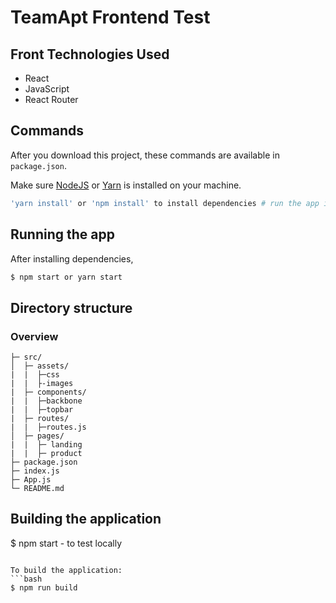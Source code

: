 # TeamApt Frontend Test

## Front Technologies Used

- React
- JavaScript
- React Router

## Commands

After you download this project, these commands are available in `package.json`.

Make sure [NodeJS](https://www.nodejs.org/) or [Yarn](https://www.yarnpkg.com) is installed on your machine.

```bash
'yarn install' or 'npm install' to install dependencies # run the app in development mode
```

## Running the app

After installing dependencies,

```bash
$ npm start or yarn start
```

## Directory structure

### Overview

```tree
├─ src/
│  ├─ assets/
|  |  ├─css
|  |  ├-images
|  ├─ components/
|  |  ├─backbone
|  |  ├─topbar
|  ├─ routes/
|  |  ├─routes.js
│  ├─ pages/
|  |  ├─ landing
|  |  ├─ product
├─ package.json
├─ index.js
├─ App.js
└─ README.md
```

## Building the application
$ npm start - to test locally

````

To build the application:
```bash
$ npm run build
````

